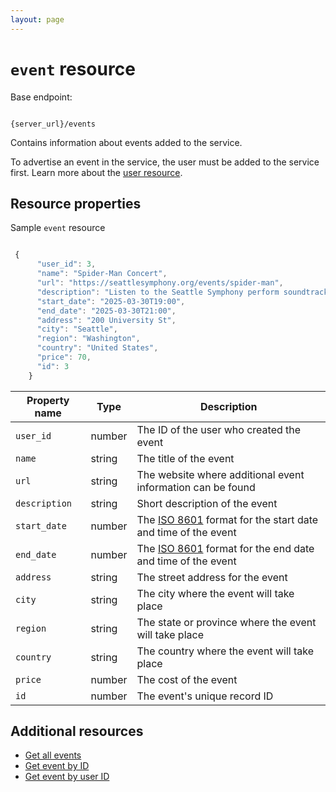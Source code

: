 ```yaml
---
layout: page
---
```


# `event` resource

Base endpoint:

```shell

{server_url}/events
```

Contains information about events added to the service.

To advertise an event in the service, the user must be added to
the service first. Learn more about the [user resource](user.md).

## Resource properties

Sample `event` resource

```js

 {
      "user_id": 3,
      "name": "Spider-Man Concert",
      "url": "https://seattlesymphony.org/events/spider-man",
      "description": "Listen to the Seattle Symphony perform soundtracks from the iconic spider-man films!",
      "start_date": "2025-03-30T19:00",
      "end_date": "2025-03-30T21:00",
      "address": "200 University St",
      "city": "Seattle",
      "region": "Washington",
      "country": "United States",
      "price": 70,
      "id": 3
    }
```

| Property name | Type | Description |
| ------------- | ----------- | ----------- |
| `user_id` | number | The ID of the user who created the event |
| `name` | string | The title of the event |
| `url` | string | The website where additional event information can be found |
| `description` | string | Short description of the event |
| `start_date` | number | The [ISO 8601](https://en.wikipedia.org/wiki/ISO_8601) format for the start date and time of the event|
| `end_date` | number | The [ISO 8601](https://en.wikipedia.org/wiki/ISO_8601) format for the end date and time of the event |
| `address` | string | The street address for the event |
| `city` | string | The city where the event will take place |
| `region` | string | The state or province where the event will take place |
| `country` | string | The country where the event will take place |
| `price` | number | The cost of the event
| `id` | number | The event's unique record ID

## Additional resources

* [Get all events](get-events.md)
* [Get event by ID](get-event-by-id.md)
* [Get event by user ID](get-event-by-user_id.md)
